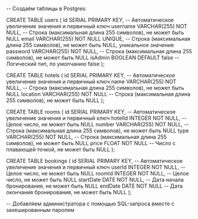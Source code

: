 -- Создаём таблицы в Postgres:

CREATE TABLE users (
  id SERIAL PRIMARY KEY,         -- Автоматическое увеличение значения и первичный ключ
  username VARCHAR(255) NOT NULL, -- Строка (максимальная длина 255 символов), не может быть NULL
  email VARCHAR(255) NOT NULL UNIQUE, -- Строка (максимальная длина 255 символов), не может быть NULL, уникальное значение
  password VARCHAR(255) NOT NULL, -- Строка (максимальная длина 255 символов), не может быть NULL
  isAdmin BOOLEAN DEFAULT false   -- Логический тип, по умолчанию false
);


CREATE TABLE hotels (
  id SERIAL PRIMARY KEY,           -- Автоматическое увеличение значения и первичный ключ
  name VARCHAR(255) NOT NULL,      -- Строка (максимальная длина 255 символов), не может быть NULL
  location VARCHAR(255) NOT NULL   -- Строка (максимальная длина 255 символов), не может быть NULL
);


CREATE TABLE rooms (
  id SERIAL PRIMARY KEY,           -- Автоматическое увеличение значения и первичный ключ
  hotelId INTEGER NOT NULL,        -- Целое число, не может быть NULL
  number VARCHAR(255) NOT NULL,    -- Строка (максимальная длина 255 символов), не может быть NULL
  type VARCHAR(255) NOT NULL,      -- Строка (максимальная длина 255 символов), не может быть NULL
  price FLOAT NOT NULL             -- Число с плавающей точкой, не может быть NULL
);


CREATE TABLE bookings (
  id SERIAL PRIMARY KEY,         -- Автоматическое увеличение значения и первичный ключ
  userId INTEGER NOT NULL,       -- Целое число, не может быть NULL
  roomId INTEGER NOT NULL,       -- Целое число, не может быть NULL
  startDate DATE NOT NULL,       -- Дата начала бронирования, не может быть NULL
  endDate DATE NOT NULL          -- Дата окончания бронирования, не может быть NULL
);


-- Добавляем администратора с помощью SQL-запроса вместе с захешированным паролем